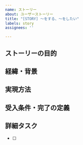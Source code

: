 ```yaml
---
name: ストーリー
about: ユーザーストーリー
title: "[STORY] 〜をする、〜をしたい"
labels: story
assignees: ''

---
```


## ストーリーの目的

<!-- - このストーリーによってユーザーが得られる価値はなんでしょうか -->

## 経緯・背景

<!-- - このストーリーが作られた経緯があれば記載します -->

## 実現方法

<!-- - このストーリーを実現するための方法はなんでしょうか -->

## 受入条件・完了の定義

<!-- - ストーリーが達成されたことを確認する条件を箇条書きします -->

## 詳細タスク

<!--
例:
- [ ] 調査
- [ ] 設計
- [ ] フロント実装
- [ ] バックエンド実装
- [ ] テスト
-->

- [ ]
